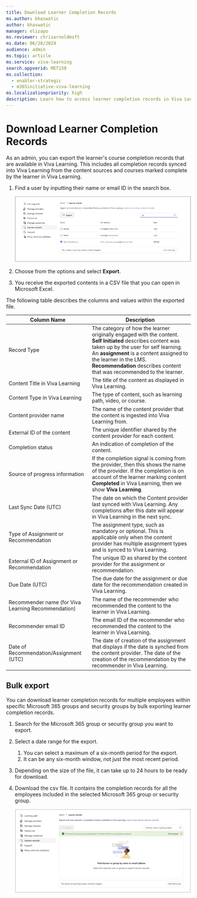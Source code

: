 ```yaml
---
title: Download Learner Completion Records 
ms.author: bhaswatic
author: bhaswatic
manager: elizapo
ms.reviewer: chrisarnoldmsft
ms.date: 06/28/2024
audience: admin
ms.topic: article
ms.service: viva-learning
search.appverid: MET150
ms.collection:
  - enabler-strategic
  - m365initiative-viva-learning
ms.localizationpriority: high
description: Learn how to access learner completion records in Viva Learning.
---
```


# Download Learner Completion Records 


As an admin, you can export the learner's course completion records that are available in Viva Learning. This includes all completion records synced into Viva Learning from the content sources and courses marked complete by the learner in Viva Learning.

1. Find a user by inputting their name or email ID in the search box. 

   ![Screenshot of the learner record search option in which you can find a learner by their user name](../media/learning/learner-records-1.png)

2. Choose from the options and select **Export**.
3. You receive the exported contents in a CSV file that you can open in Microsoft Excel. 

The following table describes the columns and values within the exported file. 

| Column Name | Description |
| --- | ---|
| Record Type | The category of how the learner originally engaged with the content.  **Self Initiated**  describes content was taken up by the user for self learning. An **assignment** is a content assigned to the learner in the LMS. **Recommendation** describes content that was recommended to the learner.|
| Content Title in Viva Learning | The title of the content as displayed in Viva Learning.| 
| Content Type in Viva Learning | The type of content, such as learning path, video, or course. |
| Content provider name| The name of the content provider that the content is ingested into Viva Learning from.| 
| External ID of the content | The unique identifier shared by the content provider for each content.|
| Completion status  | An indication of completion of the content.|
|Source of progress information| If the completion signal is coming from the provider, then this shows the name of the provider. If the completion is on account of the learner marking content **Completed** in Viva Learning, then we show **Viva Learning**.|
| Last Sync Date (UTC) | The date on which the Content provider last synced with Viva Learning. Any completions after this date will appear in Viva Learning in the next sync.|
| Type of Assignment or Recommendation | The assignment type, such as mandatory or optional. This is applicable only when the content provider has multiple assignment types and is synced to Viva Learning. |
| External ID of  Assignment or Recommendation | The unique ID as shared by the content provider for the assignment or recommendation.|
| Due Date (UTC) | The due date for the assignment or due date for the recommendation created in Viva Learning.|
| Recommender name (for Viva Learning Recommendation) | The name of the recommender who recommended the content to the learner in Viva Learning.|
|Recommender email ID| The email ID of the recommender who recommended the content to the learner in Viva Learning.| 
|Date of Recommendation/Assignment (UTC) | The date of creation of the assignment that displays if the date is synched from the content provider. The date of the creation of the recommendation by the recommender in Viva Learning.| 


## Bulk export 

You can download learner completion records for multiple employees within specific Microsoft 365 groups and security groups by bulk exporting learner completion records.

1. Search for the Microsoft 365 group or security group you want to export. 

2. Select a date range for the export.
    1. You can select a maximum of a six-month period for the export. 
    1. It can be any six-month window, not just the most recent period. 
 
3. Depending on the size of the file, it can take up to 24 hours to be ready for download. 

4. Download the csv file. It contains the completion records for all the employees included in the selected Microsoft 365 group or security group. 

   [![Screenshot of the successfully processed group record export.](../media/learning/learner-records-2-success.png)](../media/learning/learner-records-2-success.png#lightbox)
